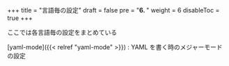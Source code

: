 +++
title = "言語毎の設定"
draft = false
pre = "<b>6. </b>"
weight = 6
disableToc = true
+++

ここでは各言語毎の設定をまとめている

[yaml-mode]({{< relref "yaml-mode" >}})
: YAML を書く時のメジャーモードの設定
